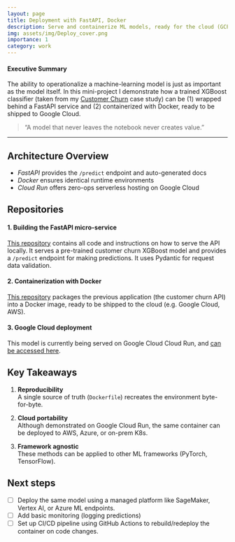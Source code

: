 ```yaml
---
layout: page
title: Deployment with FastAPI, Docker
description: Serve and containerize ML models, ready for the cloud (GCP, AWS)
img: assets/img/Deploy_cover.png
importance: 1
category: work
---
```



<div class="alert alert-info"><h4>Executive Summary</h4><p>
The ability to operationalize a machine-learning model is just as important as the
model itself. In this mini-project I demonstrate how a trained XGBoost classifier
(taken from my <a href="https://rsnemmen.github.io/projects/1_churn/">Customer Churn</a> case study) can be
(1) wrapped behind a FastAPI service and (2) containerized with Docker, ready to be shipped to Google Cloud.
</p></div>


> “A model that never leaves the notebook never creates value.”

---


## Architecture Overview

- *FastAPI* provides the `/predict` endpoint and auto-generated docs
- *Docker* ensures identical runtime environments  
- *Cloud Run* offers zero-ops serverless hosting on Google Cloud


## Repositories

#### 1. Building the FastAPI micro-service

[This repository](https://github.com/rsnemmen/fastapi-model) contains all code and instructions on how to serve the API locally. It serves a pre-trained customer churn XGBoost model and provides a `/predict` endpoint for making predictions. It uses Pydantic for request data validation.


#### 2. Containerization with Docker

[This repository](https://github.com/rsnemmen/docker-local-deploy) packages the previous application (the customer churn API) into a Docker image, ready to be shipped to the cloud (e.g. Google Cloud, AWS). 

#### 3. Google Cloud deployment

This model is currently being served on Google Cloud Cloud Run, and [can be accessed here](https://churn-model-j5c2fjobrq-wl.a.run.app). 

## Key Takeaways

1. **Reproducibility**  
   A single source of truth (`Dockerfile`) recreates the environment byte-for-byte.

2. **Cloud portability**  
   Although demonstrated on Google Cloud Run, the same container
   can be deployed to AWS, Azure, or on-prem K8s.

4. **Framework agnostic**  
   These methods can be applied to other ML frameworks (PyTorch, TensorFlow).


## Next steps

- [ ] Deploy the same model using a managed platform like SageMaker, Vertex AI, or Azure ML endpoints.
- [ ] Add basic monitoring (logging predictions)
- [ ] Set up CI/CD pipeline using GitHub Actions to rebuild/redeploy the container on code changes.